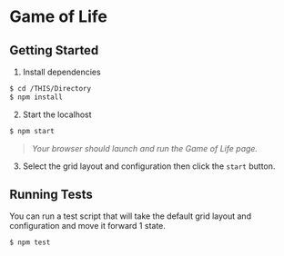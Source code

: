 # Game of Life

## Getting Started

1. Install dependencies
```bash
$ cd /THIS/Directory
$ npm install
```

2. Start the localhost
```bash
$ npm start
```
> _Your browser should launch and run the Game of Life page._

3. Select the grid layout and configuration then click the `start` button.

## Running Tests
You can run a test script that will take the default grid layout and configuration and move it forward 1 state.

```bash
$ npm test
```
